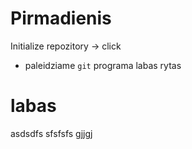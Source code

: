 # Pirmadienis

Initialize repozitory -> click
   - paleidziame `git` programa
   labas
   rytas 
   # labas
   asdsdfs
sfsfsfs
gjjgj

